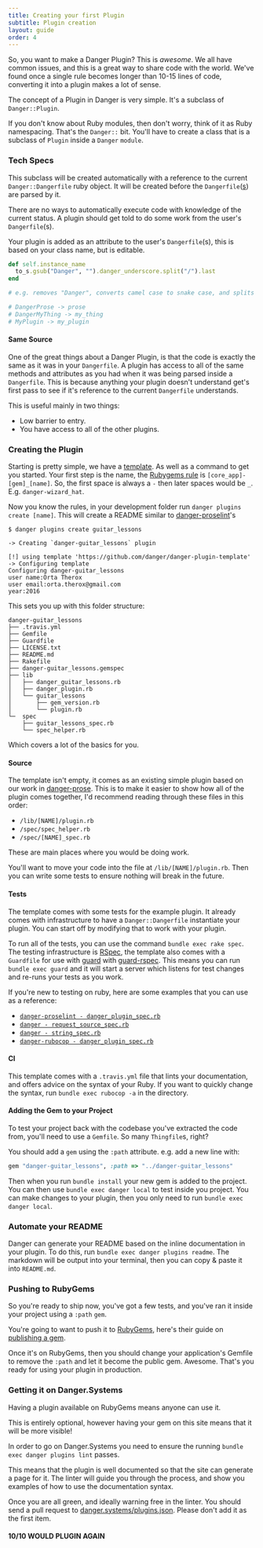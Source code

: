 ```yaml
---
title: Creating your first Plugin
subtitle: Plugin creation
layout: guide
order: 4
---
```


So, you want to make a Danger Plugin? This is _awesome_. We all have common
issues, and this is a great way to share code with the world. We've found once a
single rule becomes longer than 10-15 lines of code, converting it into a plugin
makes a lot of sense.

The concept of a Plugin in Danger is very simple. It's a subclass of
`Danger::Plugin`.

If you don't know about Ruby modules, then don't worry, think of it as Ruby
namespacing. That's the `Danger::` bit. You'll have to create a class that is a
subclass of `Plugin` inside a `Danger` `module`.

### Tech Specs

This subclass will be created automatically with a reference to the current
`Danger::Dangerfile` ruby object. It will be created before the
`Dangerfile`([s][multiple_danger]) are parsed by it.

There are no ways to automatically execute code with knowledge of the current
status. A plugin should get told to do some work from the user's
`Dangerfile`(s).

Your plugin is added as an attribute to the user's `Dangerfile`(s), this is
based on your class name, but is editable.

```ruby
def self.instance_name
  to_s.gsub("Danger", "").danger_underscore.split("/").last
end

# e.g. removes "Danger", converts camel case to snake case, and splits if there's any /s

# DangerProse -> prose
# DangerMyThing -> my_thing
# MyPlugin -> my_plugin
``` 

#### Same Source

One of the great things about a Danger Plugin, is that the code is exactly the
same as it was in your `Dangerfile`. A plugin has access to all of the same
methods and attributes as you had when it was being parsed inside a
`Dangerfile`. This is because anything your plugin doesn't understand get's
first pass to see if it's reference to the current `Dangerfile` understands.

This is useful mainly in two things:

* Low barrier to entry.
* You have access to all of the other plugins.

### Creating the Plugin

Starting is pretty simple, we have a [template][template]. As well as a command
to get you started. Your first step is the name, the [Rubygems rule][gem_rules]
is `[core_app]-[gem]_[name]`. So, the first space is always a `-` then later
spaces would be `_`. E.g. `danger-wizard_hat`.

Now you know the rules, in your development folder run `danger plugins create
[name]`. This will create a README similar to [danger-proselint][prose_readme]'s

```
$ danger plugins create guitar_lessons

-> Creating `danger-guitar_lessons` plugin

[!] using template 'https://github.com/danger/danger-plugin-template'
-> Configuring template
Configuring danger-guitar_lessons
user name:Orta Therox
user email:orta.therox@gmail.com
year:2016
```

This sets you up with this folder structure:

```
danger-guitar_lessons
├── .travis.yml
├── Gemfile
├── Guardfile
├── LICENSE.txt
├── README.md
├── Rakefile
├── danger-guitar_lessons.gemspec
├── lib
│   ├── danger_guitar_lessons.rb
│   ├── danger_plugin.rb
│   └── guitar_lessons
│       ├── gem_version.rb
│       └── plugin.rb
└─  spec
    ├── guitar_lessons_spec.rb
    └── spec_helper.rb
```

Which covers a lot of the basics for you.

#### Source

The template isn't empty, it comes as an existing simple plugin based on our
work in [danger-prose][prose]. This is to make it easier to show how all of the
plugin comes together, I'd recommend reading through these files in this order:

* `/lib/[NAME]/plugin.rb`
* `/spec/spec_helper.rb`
* `/spec/[NAME]_spec.rb`

These are main places where you would be doing work.

You'll want to move your code into the file at `/lib/[NAME]/plugin.rb`. Then you
can write some tests to ensure nothing will break in the future.

#### Tests

The template comes with some tests for the example plugin. It already comes with
infrastructure to have a `Danger::Dangerfile` instantiate your plugin. You can
start off by modifying that to work with your plugin.

To run all of the tests, you can use the command `bundle exec rake spec`. The
testing infrastructure is [RSpec][rspec], the template also comes with a
`Guardfile` for use with [guard][guard] with [guard-rspec][guard_rspec]. This
means you can run `bundle exec guard` and it will start a server which listens
for test changes and re-runs your tests as you work.

If you're new to testing on ruby, here are some examples that you can use as a
reference:

* [`danger-proselint - danger_plugin_spec.rb`][specs_prose]
* [`danger - request_source_spec.rb`][specs_danger]
* [`danger - string_spec.rb`][specs_danger_string]
* [`danger-rubocop - danger_plugin_spec.rb`][specs_rubocop]

#### CI

This template comes with a `.travis.yml` file that lints your documentation, and
offers advice on the syntax of your Ruby. If you want to quickly change the
syntax, run `bundle exec rubocop -a` in the directory.

#### Adding the Gem to your Project

To test your project back with the codebase you've extracted the code from,
you'll need to use a `Gemfile`. So many `Thingfile`s, right?

You should add a `gem` using the `:path` attribute. e.g. add a new line with:

``` ruby
gem "danger-guitar_lessons", :path => "../danger-guitar_lessons"
```

Then when you run `bundle install` your new gem is added to the project. You can
then use `bundle exec danger local` to test inside you project. You can make
changes to your plugin, then you only need to run `bundle exec danger local`.

### Automate your README

Danger can generate your README based on the inline documentation in your
plugin. To do this, run `bundle exec danger plugins readme`. The markdown will
be output into your terminal, then you can copy & paste it into `README.md`.

### Pushing to RubyGems

So you're ready to ship now, you've got a few tests, and you've ran it inside
your project using a `:path` `gem`.

You're going to want to push it to [RubyGems][rubygems], here's their guide on
[publishing a gem][rubygems_publish].

Once it's on RubyGems, then you should change your application's Gemfile to
remove the `:path` and let it become the public gem. Awesome. That's you ready
for using your plugin in production.

### Getting it on Danger.Systems

Having a plugin available on RubyGems means anyone can use it.

This is entirely optional, however having your gem on this site means that it
will be more visible!

In order to go on Danger.Systems you need to ensure the running `bundle exec
danger plugins lint` passes.

This means that the plugin is well documented so that the site can generate a
page for it. The linter will guide you through the process, and show you
examples of how to use the documentation syntax.

Once you are all green, and ideally warning free in the linter. You should send
a pull request to [danger.systems/plugins.json][plugins_json]. Please don't add
it as the first item.

#### 10/10 WOULD PLUGIN AGAIN

[multiple_danger]: /guides/faq.html#i-want-to-run-danger-across-multiple-repos
[template]: https://github.com/danger/danger-plugin-template
[gem_rules]: http://guides.rubygems.org/name-your-gem/
[prose]: https://github.com/dbgrandi/danger-prose/
[rspec]: http://rspec.info
[guard]: http://guardgem.org
[guard_rspec]: https://github.com/guard/guard-rspec
[specs_prose]: https://github.com/dbgrandi/danger-prose/blob/cc2c618abafc9e9435a783ffa0ebca5beef4f897/spec/danger_plugin_spec.rb
[specs_danger]: https://github.com/danger/danger/blob/6daa85167efff1659bbee895b3e9a9fba0b1c9ec/spec/lib/danger/request_sources/request_source_spec.rb
[specs_danger_string]: https://github.com/danger/danger/blob/master/spec/lib/danger/core_ext/string_spec.rb
[specs_rubocop]: https://github.com/ashfurrow/danger-rubocop/blob/bef4a28b4d542810a1aeb0d7460a80a8ab842492/spec/danger_plugin_spec.rb
[rubygems]: https://rubygems.org
[rubygems_publish]: http://guides.rubygems.org/publishing/#publishing-to-rubygemsorg
[plugins_json]: https://github.com/danger/danger.systems/edit/master/plugins.json
[prose_readme]: https://github.com/dbgrandi/danger-prose/tree/d80e1b54a6df859c624015895f4d5d79fd11a276
